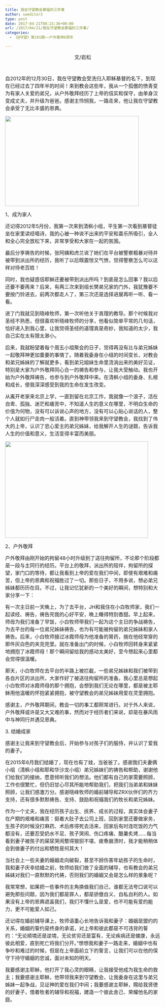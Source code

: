 ```yaml
---
title: 我在守望教会蒙福的三件事
author: sweditor3
type: post
date: 2017-04-21T08:23:36+00:00
url: /2017/04/21/我在守望教会蒙福的三件事/
categories:
  - 《@守望》第101期——户外敬拜6周年

---
```

<p style="text-align: center;">
  <span style="font-size: 12pt;">文/岩松</span>
</p>

&nbsp;

<span style="font-size: 12pt;">自2012年的12月30日，我在守望教会受洗归入耶稣基督的名下，到现在已经过去了四年半的时间！来到教会这些年，我从一个孤傲的愤青变为有家人关爱的弟兄，从户外敬拜经历了上帝的信实和保守，由单身汉变成丈夫，并升级为爸爸。感谢主怜悯我，一路走来，他让我在守望教会承受了无比丰盛的恩典。</span>

<img class="aligncenter  wp-image-15187" src="http://t5.shwchurch.org/wp-content/uploads/2017/04/诗班在祷告中.jpg" alt="" width="434" height="291" />

<span style="font-size: 12pt;">1、成为家人</span>

<span style="font-size: 12pt;">还记得2012年5月份，我第一次来到清枫小组，平生第一次看到基督徒坐在家里读经唱诗，我的心被一种说不出来的平安和喜乐所吸引，全人和全心完全放松下来，非常享受和大家在一起的氛围。</span>

<span style="font-size: 12pt;">最后分享祷告的时候，张阿姨和虎兰说了她们在平台被警察粗暴对待并被带到派出所的经历，我听了以后既震惊又气愤，觉得警察怎么可以这样对待老百姓！</span>
  
<span style="font-size: 12pt;">同时，我也疑惑信耶稣还要被带到派出所吗？到底是怎么回事？我以后还要不要再来？后来，有两三次来到组长樊弟兄家的门外，我犹豫要不要按门铃进去，前两次都走人了，第三次还是选择进屋再听一听、看一看。</span>

<span style="font-size: 12pt;">进了门我就见到晓峰牧师，第一次听他关于真理的教导。那个时候我对圣经不熟悉，但很喜欢听晓峰牧师的分享，他看似简单平常的几句话，恰好进入到我心里，让我觉得圣经的道理真是奇妙，我知道的太少，我自己实在太有限太渺小。</span>

<span style="font-size: 12pt;">后来，我就盼望着每个周五小组聚会的日子，觉得再没有比与弟兄姊妹一起敬拜神更加重要的事情了。随着我委身在小组的时间变长，对教会和弟兄姊妹的了解就更多，看到弟兄姐妹生命里流淌出来的美好见证，特别是大家为户外敬拜同心合一的祷告和参与，让我大受触动。我也开始为户外敬拜祷告，也参与到户外敬拜中来。在清枫小组的委身、扎根和成长，使我深深感受到我的生命在发生改变。</span>

<span style="font-size: 12pt;">从离开老家来北京上学，一直到留在北京工作，我就像一个浪子，活在自卑、孤独、迷茫和痛苦中，不知道人生的意义在哪里，不明白生命的价值为何物，没有可以诉说心声的地方，没有可以心贴心说话的人，整个人就如行尸走肉一般活着。直到神带领我来到守望教会，我找到了伟大的上帝，认识了忠心爱主的弟兄姊妹，给我解开人生的谜题，告诉我人生的价值和意义，生活变得丰富而美丽。<br /> </span>

<img class="aligncenter  wp-image-15188" src="http://t5.shwchurch.org/wp-content/uploads/2017/04/9131ca6btb4e3cf408e14690.jpg" alt="" width="464" height="312" />

<span style="font-size: 12pt;">2、户外敬拜</span>

<span style="font-size: 12pt;">户外敬拜由刚开始的拘留48小时升级到了送往拘留所，不论那个阶段都是一段与主同行的经历。平台上的敬拜，派出所的陪伴，拘留所的探望，家门口的等待，都让我看到上帝的爱在我们中间，即使有艰难和痛苦，但上帝的恩典和祝福胜过了一切。那些日子，不用多说，想必弟兄姊妹都历历在目。不过，让我记忆犹新的一个美好的瞬间，想特别和大家分享一下：</span>

<span style="font-size: 12pt;">有一次主日前一天晚上，为了去平台，JH和我住在小白牧师家，我们一起读经、祷告，祷告完我的心好平安，晚上睡得特别香甜。早上起来，师母为我们准备了早饭，小白牧师带我们一起为这个主日的争战祷告，为去平台的每一位弟兄姊妹祷告，也为有可能被拘留的弟兄姊妹和家人祷告。后来，小白牧师接过冰霞师母为他准备的胃药，揣在他经常穿的那件灰白色的夹克兜里。就在准备出门的时候，小白牧师回转身来紧紧地拥抱了冰霞师母！那个瞬间留给我的感动太美好，至今想起来心里都会觉得很温暖。</span>

<span style="font-size: 12pt;">那天，小白牧师在去平台的半路上被拦截，一些弟兄姊妹和我们被带到各自片区的派出所，大家作好了被送往拘留所的准备。我心里总是想起小白牧师对冰霞师母的那个拥抱，会想到我们无论在哪里，都是被主耶稣用他温暖的怀抱紧紧拥抱，被守望教会的弟兄姊妹用爱在灵里拥抱。</span>

<span style="font-size: 12pt;">感谢主，户外敬拜期间，教会一切的事工都照常进行。对于外人来说，户外敬拜或许是又大又难的事，然而对于经历者们来说，却是在暴风雨中与神同行并遇见恩典。<br /> </span>
  
<span style="font-size: 12pt;">3. 结婚成家</span>

<span style="font-size: 12pt;">感谢主让我来到守望教会后，开始参与对孩子们的服侍，并认识了爱我的妻子。</span>

<span style="font-size: 12pt;">在2015年6月我们结婚了，现在也有了娃，当爸爸了。感谢我们夫妻俩小组（清枫小组和耶和华沙龙小组）弟兄姊妹们的祷告和帮助，谢谢他们给我们的接纳，愿意倾听我们的想法。他们都有自己的家需要照顾，工作也很繁忙，但仍旧甘心尽其所能地帮助我们，把我们当弟弟和妹妹照顾，让我们感激万分。感谢晓峰牧师的婚前辅导和ZRX伙伴们的齐力支持，还有很多默默祷告、支持、鼓励和祝福我们的牧长和弟兄姊妹。</span>

<span style="font-size: 12pt;">作为一个丈夫，我在经历孩子出生、抚养、成长的过程，真实体会妻子在产期的艰难和痛苦：挺着大肚子去公司上班，回到家里还要做家务，生孩子的时候没打麻药、术后疼得死去活来，回家后有时连吃饭的力气都没有，还要忍受奶水不足、孩子哭闹、伤口疼痛、酷暑炙烤……每当看到妻子被孩子的屎尿哭闹整得狼狈不堪、疲惫崩溃时，我才能稍稍体会到做妻子的付出和牺牲是何其大！</span>

<span style="font-size: 12pt;">当社会上一些夫妻的婚姻走向破裂，甚至不顾伤害年幼孩子的生命时，我和妻子庆幸结婚之前，牧师给我们做了全面的辅导，也有教会的弟兄姊妹对我们一直默默的代祷，否则我们的婚姻又会是怎么样的景象呢？</span>

<span style="font-size: 12pt;">我常常想，如果把一些事件的主角换做我们自己，谁都无法夸口说可以避免那些问题，因为我们都是罪人，都是骄傲自义、自私自利的人。如果没有上帝的恩典遮盖我们，我们不懂什么是爱，也不可能有爱的能力，更不可能爱人如己。</span>

<span style="font-size: 12pt;">还记得在婚前辅导课上，牧师语重心长地告诉我和妻子：婚姻是盟约的关系，婚姻的誓约是终身的承诺，对上帝和彼此都是不可违背的誓约：“无论顺境还是逆境，无论贫穷还是富有，无论疾病还是健康，永远彼此相爱，直到死亡将我们分开。”想想我和妻子一路走来，婚姻中也有争吵和难过的时候，但是在上帝面前立下的誓言，让我们可以在他的保守下持守婚姻的忠诚，面对未知的明天。</span>

<span style="font-size: 12pt;">我要感谢主耶稣，他打开了我心灵的眼睛，让我接受他成为我生命的救主；我要感谢主耶稣，他带领我来到守望教会，让我委身在这里与弟兄姊妹一起争战，见证神的爱在我们中间；我要感谢主耶稣，赐给我贤德的好妻子，借着牧者的辅导和祝福，建造一个彼此舍己、荣耀他名的家庭。</span>